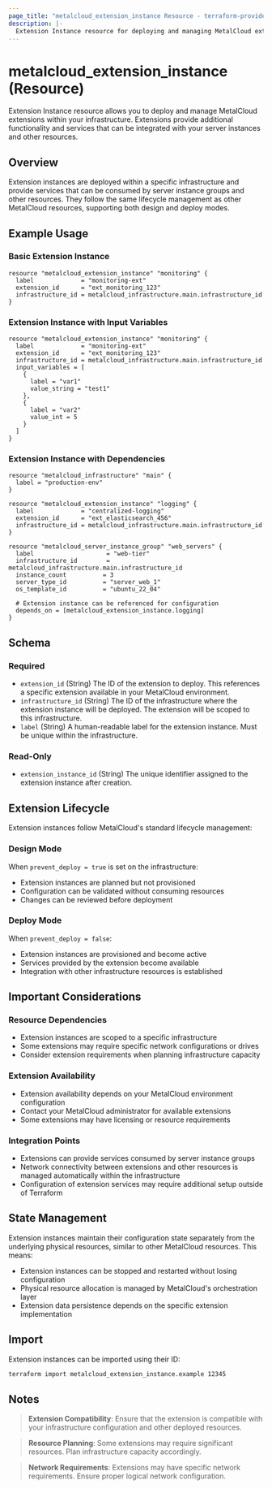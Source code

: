 ```yaml
---
page_title: "metalcloud_extension_instance Resource - terraform-provider-metalcloud"
description: |-
  Extension Instance resource for deploying and managing MetalCloud extensions within infrastructures
---
```


# metalcloud_extension_instance (Resource)

Extension Instance resource allows you to deploy and manage MetalCloud extensions within your infrastructure. Extensions provide additional functionality and services that can be integrated with your server instances and other resources.

## Overview

Extension instances are deployed within a specific infrastructure and provide services that can be consumed by server instance groups and other resources. They follow the same lifecycle management as other MetalCloud resources, supporting both design and deploy modes.

## Example Usage

### Basic Extension Instance

```hcl
resource "metalcloud_extension_instance" "monitoring" {
  label             = "monitoring-ext"
  extension_id      = "ext_monitoring_123"
  infrastructure_id = metalcloud_infrastructure.main.infrastructure_id
}
```

### Extension Instance with Input Variables

```hcl
resource "metalcloud_extension_instance" "monitoring" {
  label             = "monitoring-ext"
  extension_id      = "ext_monitoring_123"
  infrastructure_id = metalcloud_infrastructure.main.infrastructure_id
  input_variables = [
    {
      label = "var1"
      value_string = "test1"
    },
    {
      label = "var2"
      value_int = 5
    }
  ]
}
```

### Extension Instance with Dependencies

```hcl
resource "metalcloud_infrastructure" "main" {
  label = "production-env"
}

resource "metalcloud_extension_instance" "logging" {
  label             = "centralized-logging"
  extension_id      = "ext_elasticsearch_456"
  infrastructure_id = metalcloud_infrastructure.main.infrastructure_id
}

resource "metalcloud_server_instance_group" "web_servers" {
  label                    = "web-tier"
  infrastructure_id        = metalcloud_infrastructure.main.infrastructure_id
  instance_count          = 3
  server_type_id          = "server_web_1"
  os_template_id          = "ubuntu_22_04"
  
  # Extension instance can be referenced for configuration
  depends_on = [metalcloud_extension_instance.logging]
}
```

## Schema

### Required

- `extension_id` (String) The ID of the extension to deploy. This references a specific extension available in your MetalCloud environment.
- `infrastructure_id` (String) The ID of the infrastructure where the extension instance will be deployed. The extension will be scoped to this infrastructure.
- `label` (String) A human-readable label for the extension instance. Must be unique within the infrastructure.

### Read-Only

- `extension_instance_id` (String) The unique identifier assigned to the extension instance after creation.

## Extension Lifecycle

Extension instances follow MetalCloud's standard lifecycle management:

### Design Mode
When `prevent_deploy = true` is set on the infrastructure:
- Extension instances are planned but not provisioned
- Configuration can be validated without consuming resources
- Changes can be reviewed before deployment

### Deploy Mode
When `prevent_deploy = false`:
- Extension instances are provisioned and become active
- Services provided by the extension become available
- Integration with other infrastructure resources is established

## Important Considerations

### Resource Dependencies
- Extension instances are scoped to a specific infrastructure
- Some extensions may require specific network configurations or drives
- Consider extension requirements when planning infrastructure capacity

### Extension Availability
- Extension availability depends on your MetalCloud environment configuration
- Contact your MetalCloud administrator for available extensions
- Some extensions may have licensing or resource requirements

### Integration Points
- Extensions can provide services consumed by server instance groups
- Network connectivity between extensions and other resources is managed automatically within the infrastructure
- Configuration of extension services may require additional setup outside of Terraform

## State Management

Extension instances maintain their configuration state separately from the underlying physical resources, similar to other MetalCloud resources. This means:

- Extension instances can be stopped and restarted without losing configuration
- Physical resource allocation is managed by MetalCloud's orchestration layer
- Extension data persistence depends on the specific extension implementation

## Import

Extension instances can be imported using their ID:

```bash
terraform import metalcloud_extension_instance.example 12345
```

## Notes

> **Extension Compatibility**: Ensure that the extension is compatible with your infrastructure configuration and other deployed resources.

> **Resource Planning**: Some extensions may require significant resources. Plan infrastructure capacity accordingly.

> **Network Requirements**: Extensions may have specific network requirements. Ensure proper logical network configuration.
